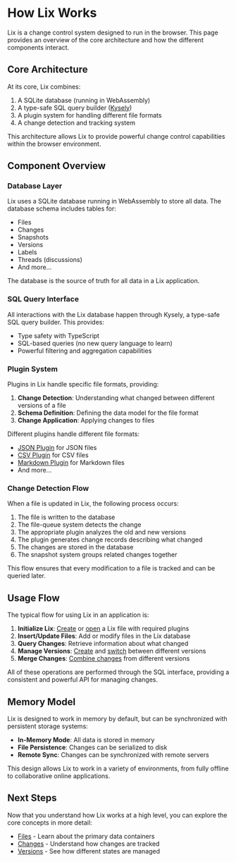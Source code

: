 # How Lix Works

Lix is a change control system designed to run in the browser. This page provides an overview of the core architecture and how the different components interact.

## Core Architecture

At its core, Lix combines:

1. A SQLite database (running in WebAssembly)
2. A type-safe SQL query builder ([Kysely](https://kysely.dev/))
3. A plugin system for handling different file formats
4. A change detection and tracking system

This architecture allows Lix to provide powerful change control capabilities within the browser environment.

## Component Overview

### Database Layer

Lix uses a SQLite database running in WebAssembly to store all data. The database schema includes tables for:

- Files
- Changes
- Snapshots
- Versions
- Labels
- Threads (discussions)
- And more...

The database is the source of truth for all data in a Lix application.

### SQL Query Interface

All interactions with the Lix database happen through Kysely, a type-safe SQL query builder. This provides:

- Type safety with TypeScript
- SQL-based queries (no new query language to learn)
- Powerful filtering and aggregation capabilities

### Plugin System

Plugins in Lix handle specific file formats, providing:

1. **Change Detection**: Understanding what changed between different versions of a file
2. **Schema Definition**: Defining the data model for the file format
3. **Change Application**: Applying changes to files

Different plugins handle different file formats:

- [JSON Plugin](https://github.com/opral/monorepo/tree/main/packages/lix-plugin-json) for JSON files
- [CSV Plugin](https://github.com/opral/monorepo/tree/main/packages/lix-plugin-csv) for CSV files
- [Markdown Plugin](https://github.com/opral/monorepo/tree/main/packages/lix-plugin-md) for Markdown files
- And more...

### Change Detection Flow

When a file is updated in Lix, the following process occurs:

1. The file is written to the database
2. The file-queue system detects the change
3. The appropriate plugin analyzes the old and new versions
4. The plugin generates change records describing what changed
5. The changes are stored in the database
6. The snapshot system groups related changes together

This flow ensures that every modification to a file is tracked and can be queried later.

## Usage Flow

The typical flow for using Lix in an application is:

1. **Initialize Lix**: [Create](https://github.com/opral/monorepo/blob/main/packages/lix-sdk/src/lix/new-lix.ts) or [open](https://github.com/opral/monorepo/blob/main/packages/lix-sdk/src/lix/open-lix-in-memory.ts) a Lix file with required plugins
2. **Insert/Update Files**: Add or modify files in the Lix database
3. **Query Changes**: Retrieve information about what changed
4. **Manage Versions**: [Create](https://github.com/opral/monorepo/blob/main/packages/lix-sdk/src/version/create-version.ts) and [switch](https://github.com/opral/monorepo/blob/main/packages/lix-sdk/src/version/switch-version.ts) between different versions
5. **Merge Changes**: [Combine changes](https://github.com/opral/monorepo/blob/main/packages/lix-sdk/src/change-set/create-merge-change-set.ts) from different versions

All of these operations are performed through the SQL interface, providing a consistent and powerful API for managing changes.

## Memory Model

Lix is designed to work in memory by default, but can be synchronized with persistent storage systems:

- **In-Memory Mode**: All data is stored in memory
- **File Persistence**: Changes can be serialized to disk
- **Remote Sync**: Changes can be synchronized with remote servers

This design allows Lix to work in a variety of environments, from fully offline to collaborative online applications.

## Next Steps

Now that you understand how Lix works at a high level, you can explore the core concepts in more detail:

- [Files](./concepts/files) - Learn about the primary data containers
- [Changes](./concepts/changes) - Understand how changes are tracked
- [Versions](./concepts/versions) - See how different states are managed

